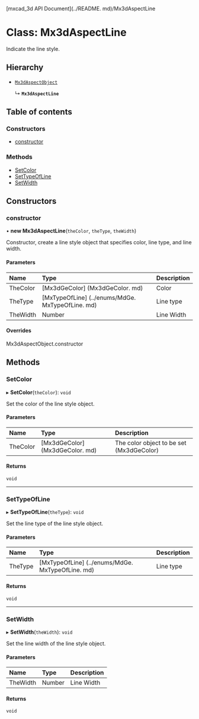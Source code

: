 [mxcad_3d API Document](../README. md)/Mx3dAspectLine

# Class: Mx3dAspectLine

Indicate the line style.

## Hierarchy

- [`Mx3dAspectObject`](Mx3dAspectObject.md)

  ↳ **`Mx3dAspectLine`**

## Table of contents

### Constructors

- [constructor](Mx3dAspectLine.md#constructor)

### Methods

- [SetColor](Mx3dAspectLine.md#setcolor)
- [SetTypeOfLine](Mx3dAspectLine.md#settypeofline)
- [SetWidth](Mx3dAspectLine.md#setwidth)

## Constructors

### constructor

• **new Mx3dAspectLine**(`theColor`, `theType`, `theWidth`)

Constructor, create a line style object that specifies color, line type, and line width.

#### Parameters

| Name | Type | Description |
| :------ | :------ | :------ |
|TheColor | [Mx3dGeColor] (Mx3dGeColor. md) | Color|
|TheType | [MxTypeOfLine] (../enums/MdGe. MxTypeOfLine. md) | Line type|
|TheWidth | Number | Line Width|

#### Overrides

Mx3dAspectObject.constructor

## Methods

### SetColor

▸ **SetColor**(`theColor`): `void`

Set the color of the line style object.

#### Parameters

| Name | Type | Description |
| :------ | :------ | :------ |
|TheColor | [Mx3dGeColor] (Mx3dGeColor. md) | The color object to be set (Mx3dGeColor)|

#### Returns

`void`

___

### SetTypeOfLine

▸ **SetTypeOfLine**(`theType`): `void`

Set the line type of the line style object.

#### Parameters

| Name | Type | Description |
| :------ | :------ | :------ |
|TheType | [MxTypeOfLine] (../enums/MdGe. MxTypeOfLine. md) | Line type|

#### Returns

`void`

___

### SetWidth

▸ **SetWidth**(`theWidth`): `void`

Set the line width of the line style object.

#### Parameters

| Name | Type | Description |
| :------ | :------ | :------ |
|TheWidth | Number | Line Width|

#### Returns

`void`
